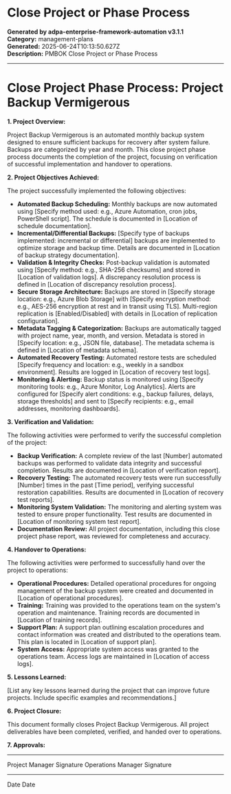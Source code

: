 # Close Project or Phase Process

**Generated by adpa-enterprise-framework-automation v3.1.1**  
**Category:** management-plans  
**Generated:** 2025-06-24T10:13:50.627Z  
**Description:** PMBOK Close Project or Phase Process

---

# Close Project Phase Process: Project Backup Vermigerous

**1. Project Overview:**

Project Backup Vermigerous is an automated monthly backup system designed to ensure sufficient backups for recovery after system failure. Backups are categorized by year and month.  This close project phase process documents the completion of the project, focusing on verification of successful implementation and handover to operations.

**2. Project Objectives Achieved:**

The project successfully implemented the following objectives:

* **Automated Backup Scheduling:** Monthly backups are now automated using [Specify method used: e.g., Azure Automation, cron jobs, PowerShell script].  The schedule is documented in [Location of schedule documentation].
* **Incremental/Differential Backups:** [Specify type of backups implemented: incremental or differential] backups are implemented to optimize storage and backup time.  Details are documented in [Location of backup strategy documentation].
* **Validation & Integrity Checks:**  Post-backup validation is automated using [Specify method: e.g., SHA-256 checksums] and stored in [Location of validation logs].  A discrepancy resolution process is defined in [Location of discrepancy resolution process].
* **Secure Storage Architecture:** Backups are stored in [Specify storage location: e.g., Azure Blob Storage] with [Specify encryption method: e.g., AES-256 encryption at rest and in transit using TLS].  Multi-region replication is [Enabled/Disabled] with details in [Location of replication configuration].
* **Metadata Tagging & Categorization:** Backups are automatically tagged with project name, year, month, and version. Metadata is stored in [Specify location: e.g., JSON file, database].  The metadata schema is defined in [Location of metadata schema].
* **Automated Recovery Testing:** Automated restore tests are scheduled [Specify frequency and location: e.g., weekly in a sandbox environment]. Results are logged in [Location of recovery test logs].
* **Monitoring & Alerting:**  Backup status is monitored using [Specify monitoring tools: e.g., Azure Monitor, Log Analytics]. Alerts are configured for [Specify alert conditions: e.g., backup failures, delays, storage thresholds] and sent to [Specify recipients: e.g., email addresses, monitoring dashboards].


**3. Verification and Validation:**

The following activities were performed to verify the successful completion of the project:

* **Backup Verification:** A complete review of the last [Number] automated backups was performed to validate data integrity and successful completion.  Results are documented in [Location of verification report].
* **Recovery Testing:**  The automated recovery tests were run successfully [Number] times in the past [Time period], verifying successful restoration capabilities.  Results are documented in [Location of recovery test reports].
* **Monitoring System Validation:** The monitoring and alerting system was tested to ensure proper functionality.  Test results are documented in [Location of monitoring system test report].
* **Documentation Review:** All project documentation, including this close project phase report, was reviewed for completeness and accuracy.

**4. Handover to Operations:**

The following activities were performed to successfully hand over the project to operations:

* **Operational Procedures:**  Detailed operational procedures for ongoing management of the backup system were created and documented in [Location of operational procedures].
* **Training:** Training was provided to the operations team on the system's operation and maintenance.  Training records are documented in [Location of training records].
* **Support Plan:** A support plan outlining escalation procedures and contact information was created and distributed to the operations team.  This plan is located in [Location of support plan].
* **System Access:**  Appropriate system access was granted to the operations team.  Access logs are maintained in [Location of access logs].

**5. Lessons Learned:**

[List any key lessons learned during the project that can improve future projects.  Include specific examples and recommendations.]

**6. Project Closure:**

This document formally closes Project Backup Vermigerous.  All project deliverables have been completed, verified, and handed over to operations.


**7. Approvals:**

_________________________                      _________________________
Project Manager Signature                     Operations Manager Signature

_________________________                      _________________________
Date                                             Date
